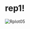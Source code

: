 # rep1!
![Rplot05](https://user-images.githubusercontent.com/128132709/225867611-7d0bd9e9-ab7f-4949-accc-3588ced40068.png)

